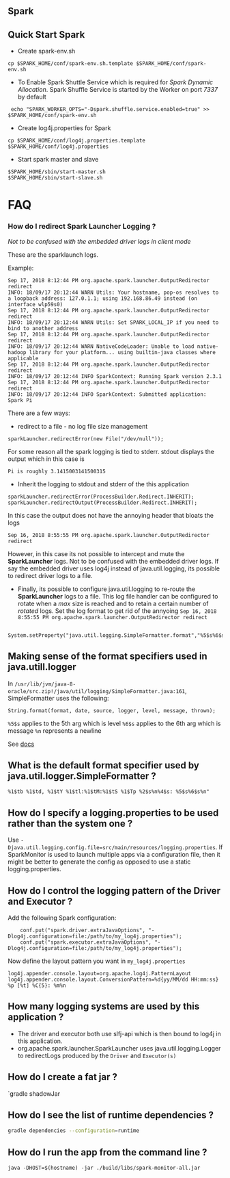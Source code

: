 Spark
------------------------------------

## Quick Start Spark

- Create spark-env.sh

`cp $SPARK_HOME/conf/spark-env.sh.template $SPARK_HOME/conf/spark-env.sh` 
- To Enable Spark Shuttle Service which is required for _Spark Dynamic Allocation_.
Spark Shuffle Service is started by the Worker on port *7337* by default

` echo "SPARK_WORKER_OPTS="-Dspark.shuffle.service.enabled=true" >> $SPARK_HOME/conf/spark-env.sh`
- Create log4j.properties for Spark 
```
cp $SPARK_HOME/conf/log4j.properties.template $SPARK_HOME/conf/log4j.properties
```

- Start spark master and slave 
```
$SPARK_HOME/sbin/start-master.sh
$SPARK_HOME/sbin/start-slave.sh
```

# FAQ
### How do I redirect Spark Launcher Logging ?
 *Not to be confused with the embedded driver logs in client mode* 
 
 These are the sparklaunch logs.
 
 Example:
 
 ```
 Sep 17, 2018 8:12:44 PM org.apache.spark.launcher.OutputRedirector redirect
 INFO: 18/09/17 20:12:44 WARN Utils: Your hostname, pop-os resolves to a loopback address: 127.0.1.1; using 192.168.86.49 instead (on interface wlp59s0)
 Sep 17, 2018 8:12:44 PM org.apache.spark.launcher.OutputRedirector redirect
 INFO: 18/09/17 20:12:44 WARN Utils: Set SPARK_LOCAL_IP if you need to bind to another address
 Sep 17, 2018 8:12:44 PM org.apache.spark.launcher.OutputRedirector redirect
 INFO: 18/09/17 20:12:44 WARN NativeCodeLoader: Unable to load native-hadoop library for your platform... using builtin-java classes where applicable
 Sep 17, 2018 8:12:44 PM org.apache.spark.launcher.OutputRedirector redirect
 INFO: 18/09/17 20:12:44 INFO SparkContext: Running Spark version 2.3.1
 Sep 17, 2018 8:12:44 PM org.apache.spark.launcher.OutputRedirector redirect
 INFO: 18/09/17 20:12:44 INFO SparkContext: Submitted application: Spark Pi
```

There are a few ways:
- redirect to a file - no log file size management
```
sparkLauncher.redirectError(new File("/dev/null"));
```
For some reason all the spark logging is tied to stderr.
stdout displays the output which in this case is 

```
Pi is roughly 3.1415003141500315
```

- Inherit the logging to stdout and stderr of the this application
```
sparkLauncher.redirectError(ProcessBuilder.Redirect.INHERIT);
sparkLauncher.redirectOutput(ProcessBuilder.Redirect.INHERIT);
```
In this case the output does not have the annoying header that bloats the logs
```
Sep 16, 2018 8:55:55 PM org.apache.spark.launcher.OutputRedirector redirect                   

```
However, in this case its not possible to intercept and mute the **SparkLauncher** logs.
Not to be confused with the embedded driver logs. If say the embedded driver uses 
log4j instead of java.util.logging, its possible to redirect driver logs to a file. 

- Finally, its possible to configure java.util.logging to re-route the **SparkLauncher** logs
to a file. This log file handler can be configured to rotate when a _max_ size is reached
and to retain a certain number of _rotated_ logs.
Set the log format to get rid of the annyoing `Sep 16, 2018 8:55:55 PM org.apache.spark.launcher.OutputRedirector redirect`
```
        System.setProperty("java.util.logging.SimpleFormatter.format","%5$s%6$s%n");
```


## Making sense of the format specifiers used in java.utill.logger
In `/usr/lib/jvm/java-8-oracle/src.zip!/java/util/logging/SimpleFormatter.java:161`, SimpleFormatter uses the following:
```
String.format(format, date, source, logger, level, message, thrown);
```
`%5$s` applies to the 5th arg which is level 
`%6$s` applies to the 6th arg which is message
`%n`   represents a newline

See [docs](https://docs.oracle.com/javase/7/docs/api/java/util/Formatter.html)

## What is the default format specifier used by java.util.logger.SimpleFormatter ?
```
%1$tb %1$td, %1$tY %1$tl:%1$tM:%1$tS %1$Tp %2$s%n%4$s: %5$s%6$s%n"
```

## How do I specify a logging.properties to be used rather than the system one ?
 Use `-Djava.util.logging.config.file=src/main/resources/logging.properties`.
 If SparkMonitor is used to launch multiple apps via a configuration file, then 
 it might be better to generate the config as opposed to use a static logging.properties.
 
## How do I control the logging pattern of the Driver and Executor ?
Add the following Spark configuration:
```
    conf.put("spark.driver.extraJavaOptions", "-Dlog4j.configuration=file:/path/to/my_log4j.properties");
    conf.put("spark.executor.extraJavaOptions", "-Dlog4j.configuration=file:/path/to/my_log4j.properties");
```
Now define the layout pattern you want in `my_log4j.properties`

```
log4j.appender.console.layout=org.apache.log4j.PatternLayout
log4j.appender.console.layout.ConversionPattern=%d{yy/MM/dd HH:mm:ss} %p [%t] %C{5}: %m%n
```

## How many logging systems are used by this application ?
 - The driver and executor both use slfj-api which is then bound to log4j in this application.
 -  org.apache.spark.launcher.SparkLauncher uses java.util.logging.Logger to redirectLogs produced by the `Driver`
and `Executor(s)` 

## How do I create a fat jar ?
`gradle shadowJar

## How do I see the list of runtime dependencies ?
```bash
gradle dependencies --configuration=runtime
```

## How do I run the app from the command line ?

`java -DHOST=$(hostname) -jar ./build/libs/spark-monitor-all.jar`
